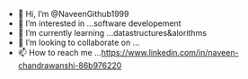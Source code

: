 - 👋 Hi, I’m @NaveenGithub1999
- 👀 I’m interested in ...software developement
- 🌱 I’m currently learning ...datastructures&alorithms
- 💞️ I’m looking to collaborate on ...
- 📫 How to reach me ...https://www.linkedin.com/in/naveen-chandrawanshi-86b976220

<!---
NaveenGithub1999/NaveenGithub1999 is a ✨ special ✨ repository because its `README.md` (this file) appears on your GitHub profile.
You can click the Preview link to take a look at your changes.
--->
